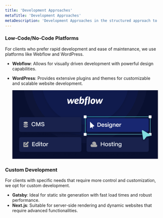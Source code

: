```yaml
---
title: 'Development Approaches'
metaTitle: 'Development Approaches'
metaDescription: 'Development Approaches in the structured approach to modern website development.'
---
```


### Low-Code/No-Code Platforms

For clients who prefer rapid development and ease of maintenance, we use platforms like Webflow and WordPress.

- **Webflow**: Allows for visually driven development with powerful design capabilities.
- **WordPress**: Provides extensive plugins and themes for customizable and scalable website development.

  ![Webflow](../images/img2.png)

### Custom Development

For clients with specific needs that require more control and customization, we opt for custom development.

- **Gatsby**: Ideal for static site generation with fast load times and robust performance.
- **Next.js**: Suitable for server-side rendering and dynamic websites that require advanced functionalities.
